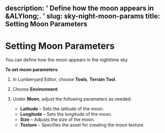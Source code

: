 description: ' Define how the moon appears in &ALYlong;. '
slug: sky-night-moon-params
title: Setting Moon Parameters
---
# Setting Moon Parameters<a name="sky-night-moon-params"></a>

You can define how the moon appears in the nighttime sky\.

**To set moon parameters**

1. In Lumberyard Editor, choose **Tools**, ****Terrain Tool****\.

1. Choose **Environment**\.

1. Under **Moon**, adjust the following parameters as needed:
   + **Latitude** – Sets the latitude of the moon\.
   + **Longitude** – Sets the longitude of the moon\.
   + **Size** – Adjusts the size of the moon\.
   + **Texture** – Specifies the asset for creating the moon texture\.